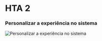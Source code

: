 # HTA 2
### Personalizar a experiência no sistema

![Personalizar a experiência no sistema](https://github.com/user-attachments/assets/f1d1223a-7e5b-4a60-894b-356838868431)
